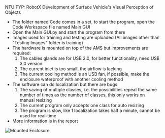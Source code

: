 NTU FYP: RobotX Development of Surface Vehicle's Visual Perception of Objects
- The folder named Code comes in a set, to start the program, open the Code Workspace file named Main GUI
- Open the Main GUI.py and start the program from there
- Images used for training and testing are uploaded (All images other than "Testing Images" folder is training)
- The hardware is mounted on top of the AMS but improvements are required:
  1. The cables glands are for USB 2.0, for better functionality, need USB 3.0 version
  2. The current inlet is too small, the airflow is lacking
  3. The current cooling method is an USB fan, if possible, make the enclosure waterproof with another cooling method
- The software can do localization but there are bugs:
  1. The saving of multiple classes, i.e. the possibilities repeat the same number of times as the number of classes, this         only works on manual resizing
  2. The current program only accepts one class for auto resizing
  3. The program is slow, like 1 localization takes half a minute, cannot be used for real-time
- More information is in the report

![Mounted Enclosure](https://github.com/fltay1999/Dock_Localization_RobotX/assets/142559669/1c8629d1-52d7-4905-b4e6-da479bb7f7ca)
